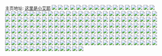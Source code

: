 主页地址: [这里是小艾耶](https://weibo.com/u/7414195932) 
![](https://wx4.sinaimg.cn/mw2000/0085Ld3mly1h9pnmm1j4xj30u01hcgvu.jpg) 
![](https://wx4.sinaimg.cn/mw2000/0085Ld3mly1h9pnmlrdy2j30u0140ag2.jpg) 
![](https://wx4.sinaimg.cn/mw2000/0085Ld3mly1h9pnmn6e0uj30u014042r.jpg) 
![](https://wx4.sinaimg.cn/mw2000/0085Ld3mly1h9pnmnt0wmj30u01hcn68.jpg) 
![](https://wx4.sinaimg.cn/mw2000/0085Ld3mly1h9pnmli9mfj30u00u0q97.jpg) 
![](https://wx4.sinaimg.cn/mw2000/0085Ld3mly1h9pnn9l9wbj31400u0wln.jpg) 
![](https://wx4.sinaimg.cn/mw2000/0085Ld3mly1h9pnnzhoznj30u0140jz2.jpg) 
![](https://wx4.sinaimg.cn/mw2000/0085Ld3mly1h9pb3d19tnj30u0147gsv.jpg) 
![](https://wx4.sinaimg.cn/mw2000/0085Ld3mly1h9pb3dlrt2j30u014dgsr.jpg) 
![](https://wx4.sinaimg.cn/mw2000/0085Ld3mly1h9pb3clmizj30u014ak3h.jpg) 
![](https://wx4.sinaimg.cn/mw2000/0085Ld3mly1h9pb3edt1zj30u0140gte.jpg) 
![](https://wx4.sinaimg.cn/mw2000/0085Ld3mly1h9pb3etd7fj30u01497bk.jpg) 
![](https://wx4.sinaimg.cn/mw2000/0085Ld3mly1h9pb3dzb0ej30u014042r.jpg) 
![](https://wx4.sinaimg.cn/mw2000/0085Ld3mly1h9pb3wtpb2j30u010kagt.jpg) 
![](https://wx4.sinaimg.cn/mw2000/0085Ld3mgy1h9jcih3t1tj30u00zftlp.jpg) 
![](https://wx4.sinaimg.cn/mw2000/0085Ld3mly1h921dkcn22j30u01hcqaq.jpg) 
![](https://wx4.sinaimg.cn/mw2000/0085Ld3mly1h921dkxgi8j30ui0u0jt2.jpg) 
![](https://wx4.sinaimg.cn/mw2000/0085Ld3mly1h908ers3lwj30u01sy0wa.jpg) 
![](https://wx4.sinaimg.cn/mw2000/0085Ld3mly1h8qmd9oj4tj30u01hcwlg.jpg) 
![](https://wx4.sinaimg.cn/mw2000/0085Ld3mly1h8qmda66saj30u01407c3.jpg) 
![](https://wx4.sinaimg.cn/mw2000/0085Ld3mly1h8n86lx5ufj30wi0g340q.jpg) 
![](https://wx4.sinaimg.cn/mw2000/0085Ld3mly1h8ktgx7wc3j30wh0gkwfc.jpg) 
![](https://wx4.sinaimg.cn/mw2000/0085Ld3mly1h8ktgz8murj30u01sygr4.jpg) 
![](https://wx4.sinaimg.cn/mw2000/0085Ld3mly1h8ifi4v33tj30u0140106.jpg) 
![](https://wx4.sinaimg.cn/mw2000/0085Ld3mly1h8ifi4mti7j30u0140qcp.jpg) 
![](https://wx4.sinaimg.cn/mw2000/0085Ld3mly1h8gpty7351j30u0140dm4.jpg) 
![](https://wx4.sinaimg.cn/mw2000/0085Ld3mly1h8gptxjad6j31hc0u0qec.jpg) 
![](https://wx4.sinaimg.cn/mw2000/0085Ld3mly1h82u5bdhgtj30u00zs46v.jpg) 
![](https://wx4.sinaimg.cn/mw2000/0085Ld3mly1h82u5c10c9j31400u046x.jpg) 
![](https://wx4.sinaimg.cn/mw2000/0085Ld3mly1h82u5bldf2j30u019q0xx.jpg) 
![](https://wx4.sinaimg.cn/mw2000/0085Ld3mly1h82u5buftpj30u01400yl.jpg) 
![](https://wx4.sinaimg.cn/mw2000/0085Ld3mly1h82u5d4rjhj30wy0u0wlp.jpg) 
![](https://wx4.sinaimg.cn/mw2000/0085Ld3mly1h7vt0mlqqij30u01g4n09.jpg) 
![](https://wx4.sinaimg.cn/mw2000/0085Ld3mly1h7vt3il362j30u013uwoe.jpg) 
![](https://wx4.sinaimg.cn/mw2000/0085Ld3mly1h7tg1w4cu5j30u0140tgp.jpg) 
![](https://wx4.sinaimg.cn/mw2000/0085Ld3mly1h7tg1v6bf6j30yk0u00z3.jpg) 
![](https://wx4.sinaimg.cn/mw2000/0085Ld3mly1h7tg1vgn6wj30u012udn9.jpg) 
![](https://wx4.sinaimg.cn/mw2000/0085Ld3mly1h7pjmta8kej30u00u0q7m.jpg) 
![](https://wx4.sinaimg.cn/mw2000/0085Ld3mly1h7pjmu4y8jj30u0140tfp.jpg) 
![](https://wx4.sinaimg.cn/mw2000/0085Ld3mly1h7pjmugfuxj30u0140dq5.jpg) 
![](https://wx4.sinaimg.cn/mw2000/0085Ld3mly1h7pjmy7qetj30u01sywp4.jpg) 
![](https://wx4.sinaimg.cn/mw2000/0085Ld3mly1h7pjmyjtpsj30sv117wgd.jpg) 
![](https://wx4.sinaimg.cn/mw2000/0085Ld3mly1h7ogulw0a4j30u01sxadf.jpg) 
![](https://wx4.sinaimg.cn/mw2000/0085Ld3mly1h7ogum89otj30u01syq6x.jpg) 
![](https://wx4.sinaimg.cn/mw2000/0085Ld3mly1h7ogulglqjj30wh0nc75m.jpg) 
![](https://wx4.sinaimg.cn/mw2000/0085Ld3mly1h7ogumjtwgj30wi0ccmxx.jpg) 
![](https://wx4.sinaimg.cn/mw2000/0085Ld3mly1h7mktwhxq3j31400u0128.jpg) 
![](https://wx4.sinaimg.cn/mw2000/0085Ld3mly1h7hpcxe8edj31400u0wkr.jpg) 
![](https://wx4.sinaimg.cn/mw2000/0085Ld3mly1h7hpcxuyqtj31400u0jy6.jpg) 
![](https://wx4.sinaimg.cn/mw2000/0085Ld3mly1h7hpcx04ecj30n00mlab8.jpg) 
![](https://wx4.sinaimg.cn/mw2000/0085Ld3mly1h7e8nmeaqyj31400m9gox.jpg) 
![](https://wx4.sinaimg.cn/mw2000/0085Ld3mly1h7e8nncyhmj319z0u049l.jpg) 
![](https://wx4.sinaimg.cn/mw2000/0085Ld3mly1h7e8nrkhchj30u0134q7i.jpg) 
![](https://wx4.sinaimg.cn/mw2000/0085Ld3mly1h6hzmh7vnpj30u01hctbh.jpg) 
![](https://wx4.sinaimg.cn/mw2000/0085Ld3mly1h6hzmhtogjj30u0140wgu.jpg) 
![](https://wx4.sinaimg.cn/mw2000/0085Ld3mly1h6hzmhnslhj30wi05lwex.jpg) 
![](https://wx4.sinaimg.cn/mw2000/0085Ld3mly1h6hzmryfwvj30q710dq9t.jpg) 
![](https://wx4.sinaimg.cn/mw2000/0085Ld3mly1h6div4fa5aj30u0140n4f.jpg) 
![](https://wx4.sinaimg.cn/mw2000/0085Ld3mly1h6div4174zj30u0140myq.jpg) 
![](https://wx4.sinaimg.cn/mw2000/0085Ld3mly1h68p4zw6j1j31hc0u0dn8.jpg) 
![](https://wx4.sinaimg.cn/mw2000/0085Ld3mly1h68p51mnubj31hc0u0akx.jpg) 
![](https://wx4.sinaimg.cn/mw2000/0085Ld3mly1h68p50hrigj31400u0js3.jpg) 
![](https://wx4.sinaimg.cn/mw2000/0085Ld3mly1h68pbyxqurj30u01hcqb4.jpg) 
![](https://wx4.sinaimg.cn/mw2000/0085Ld3mly1h68pbz8qs7j30u0140grp.jpg) 
![](https://wx4.sinaimg.cn/mw2000/0085Ld3mly1h67mszhqysj30wh0reabh.jpg) 
![](https://wx4.sinaimg.cn/mw2000/0085Ld3mly1h60rn7texcj30u00u0jxp.jpg) 
![](https://wx4.sinaimg.cn/mw2000/0085Ld3mly1h5xxewsvloj30u00u075z.jpg) 
![](https://wx4.sinaimg.cn/mw2000/0085Ld3mly1h5xxcedtumj30u01hcwoi.jpg) 
![](https://wx4.sinaimg.cn/mw2000/0085Ld3mly1h5uzhpovp9j31410u07ex.jpg) 
![](https://wx4.sinaimg.cn/mw2000/0085Ld3mly1h5uzhq9p0vj30u0140n68.jpg) 
![](https://wx4.sinaimg.cn/mw2000/0085Ld3mly1h5uzhpdkg5j31400u0jzp.jpg) 
![](https://wx4.sinaimg.cn/mw2000/0085Ld3mly1h5uzhqw24nj30u012fwky.jpg) 
![](https://wx4.sinaimg.cn/mw2000/0085Ld3mly1h5uzhqoay1j30tz127ait.jpg) 
![](https://wx4.sinaimg.cn/mw2000/0085Ld3mly1h5uzhr3r6aj30u0140469.jpg) 
![](https://wx4.sinaimg.cn/mw2000/0085Ld3mly1h5rfc6n80sj30u01hcwmu.jpg) 
![](https://wx4.sinaimg.cn/mw2000/0085Ld3mly1h5rfc78wm9j30u01hcgtv.jpg) 
![](https://wx4.sinaimg.cn/mw2000/0085Ld3mly1h5qe6ymzxdj31ar0qbdln.jpg) 
![](https://wx4.sinaimg.cn/mw2000/0085Ld3mly1h5qe6xtzj3j30u013y77e.jpg) 
![](https://wx4.sinaimg.cn/mw2000/0085Ld3mly1h5qe6yxw7sj30u00u0aen.jpg) 
![](https://wx4.sinaimg.cn/mw2000/0085Ld3mly1h5qeafa3j8j30u01hcn7o.jpg) 
![](https://wx4.sinaimg.cn/mw2000/0085Ld3mly1h5o19n82jmj31hc0u0amx.jpg) 
![](https://wx4.sinaimg.cn/mw2000/0085Ld3mly1h5o19nnjn5j30u013yq7w.jpg) 
![](https://wx4.sinaimg.cn/mw2000/0085Ld3mly1h5h1tyfn0ej30u00u0tfq.jpg) 
![](https://wx4.sinaimg.cn/mw2000/0085Ld3mly1h5fwouy73mj30lc0sgq5u.jpg) 
![](https://wx4.sinaimg.cn/mw2000/0085Ld3mly1h5fwovb9x5j30u0113wgo.jpg) 
![](https://wx4.sinaimg.cn/mw2000/0085Ld3mly1h5fwou0jygj30u0141gsb.jpg) 
![](https://wx4.sinaimg.cn/mw2000/0085Ld3mly1h5fqy3xtthj30u00u0gs9.jpg) 
![](https://wx4.sinaimg.cn/mw2000/0085Ld3mly1h5fqydue3ij30tz0zw7ec.jpg) 
![](https://wx4.sinaimg.cn/mw2000/0085Ld3mly1h5fqyh09fwj30u0141qg5.jpg) 
![](https://wx4.sinaimg.cn/mw2000/0085Ld3mly1h5fqx5gqv6j30u01c042o.jpg) 
![](https://wx4.sinaimg.cn/mw2000/0085Ld3mly1h5fqx7s6rvj30u0140n6a.jpg) 
![](https://wx4.sinaimg.cn/mw2000/0085Ld3mly1h5fqx4oulrj30u00u0ag2.jpg) 
![](https://wx4.sinaimg.cn/mw2000/0085Ld3mly1h5er6uwhggj30u0154tle.jpg) 
![](https://wx4.sinaimg.cn/mw2000/0085Ld3mly1h5er6xkjfjj30u0168wpa.jpg) 
![](https://wx4.sinaimg.cn/mw2000/0085Ld3mly1h5er6w4v50j30u0140aim.jpg) 
![](https://wx4.sinaimg.cn/mw2000/0085Ld3mly1h5en3a9zlnj30u013u106.jpg) 
![](https://wx4.sinaimg.cn/mw2000/0085Ld3mly1h58wmd0h7nj31bo0u0h34.jpg) 
![](https://wx4.sinaimg.cn/mw2000/0085Ld3mly1h58wmddj6wj30u01hcto0.jpg) 
![](https://wx4.sinaimg.cn/mw2000/0085Ld3mly1h55il8sn74j30u01sy78q.jpg) 
![](https://wx4.sinaimg.cn/mw2000/0085Ld3mly1h55il984bqj30wh0gvaaz.jpg) 
![](https://wx4.sinaimg.cn/mw2000/0085Ld3mly1h535ow9lprj31o0280hdt.jpg) 
![](https://wx4.sinaimg.cn/mw2000/0085Ld3mly1h535p1c9imj30u01hc7d4.jpg) 
![](https://wx4.sinaimg.cn/mw2000/0085Ld3mly1h4ztgfajf2j31ln1tbnpd.jpg) 
![](https://wx4.sinaimg.cn/mw2000/0085Ld3mly1h4ztge63s6j31o02801kx.jpg) 
![](https://wx4.sinaimg.cn/mw2000/0085Ld3mly1h4ztgfym0ej31o01svqv5.jpg) 
![](https://wx4.sinaimg.cn/mw2000/0085Ld3mly1h4y4ny04thj30t10nytb0.jpg) 
![](https://wx4.sinaimg.cn/mw2000/0085Ld3mly1h4lc5vr1rvj31hc0u0as1.jpg) 
![](https://wx4.sinaimg.cn/mw2000/0085Ld3mly1h4ke0b75jlj30zk0zkk08.jpg) 
![](https://wx4.sinaimg.cn/mw2000/0085Ld3mly1h4dau4v6qjj31dd0obdv1.jpg) 
![](https://wx4.sinaimg.cn/mw2000/0085Ld3mly1h4cm7lk00vj31hc0u0qbw.jpg) 
![](https://wx4.sinaimg.cn/mw2000/0085Ld3mly1h4bei5nii3j31o0280qv5.jpg) 
![](https://wx4.sinaimg.cn/mw2000/0085Ld3mly1h3wga9l41pj31820qp453.jpg) 
![](https://wx4.sinaimg.cn/mw2000/0085Ld3mly1h3wgaj6ag6j30u01hcqbj.jpg) 
![](https://wx4.sinaimg.cn/mw2000/0085Ld3mly1h3wganjklhj30u01hcn2w.jpg) 
![](https://wx4.sinaimg.cn/mw2000/0085Ld3mly1h3utmgelu0j322o340e82.jpg) 
![](https://wx4.sinaimg.cn/mw2000/0085Ld3mly1h3utmfasxgj322o340e82.jpg) 
![](https://wx4.sinaimg.cn/mw2000/0085Ld3mly1h3utmh7ptkj322o3404qq.jpg) 
![](https://wx4.sinaimg.cn/mw2000/0085Ld3mly1h3utmhtxezj32kz22mnpd.jpg) 
![](https://wx4.sinaimg.cn/mw2000/0085Ld3mgy1h3ifgrdxolj30wi1ycnbj.jpg) 
![](https://wx4.sinaimg.cn/mw2000/0085Ld3mly1h3g5uuvqcwj30wi1ycnpd.jpg) 
![](https://wx4.sinaimg.cn/mw2000/0085Ld3mly1h3g5uvt8prj32c03401kz.jpg) 
![](https://wx4.sinaimg.cn/mw2000/0085Ld3mly1h3f9ucn6k5j30wi1ychdt.jpg) 
![](https://wx4.sinaimg.cn/mw2000/0085Ld3mly1h3f0ln0v7gj30u0140qbt.jpg) 
![](https://wx4.sinaimg.cn/mw2000/0085Ld3mly1h3cogej2g2j32c0341qv6.jpg) 
![](https://wx4.sinaimg.cn/mw2000/0085Ld3mly1h39aadop7cj30u0140aem.jpg) 
![](https://wx4.sinaimg.cn/mw2000/0085Ld3mly1h35djrsru8j30u01sy0z6.jpg) 
![](https://wx4.sinaimg.cn/mw2000/0085Ld3mly1h35djuf0dxj30u01syn5b.jpg) 
![](https://wx4.sinaimg.cn/mw2000/0085Ld3mly1h2z10szuogj33402c0u0z.jpg) 
![](https://wx4.sinaimg.cn/mw2000/0085Ld3mly1h2z10tyy5uj30u01hcgz8.jpg) 
![](https://wx4.sinaimg.cn/mw2000/0085Ld3mly1h2z10pm47xj31hc0u0k7b.jpg) 
![](https://wx4.sinaimg.cn/mw2000/0085Ld3mly1h2ywds95v1j31o0280b29.jpg) 
![](https://wx4.sinaimg.cn/mw2000/0085Ld3mly1h2ywdrj646j30wi1ycn7k.jpg) 
![](https://wx4.sinaimg.cn/mw2000/0085Ld3mly1h2wm8shnl3j30u00uptf7.jpg) 
![](https://wx4.sinaimg.cn/mw2000/0085Ld3mly1h2wm8rxhshj30ze0u0wlf.jpg) 
![](https://wx4.sinaimg.cn/mw2000/0085Ld3mly1h2wm8td0enj30u013y4ah.jpg) 
![](https://wx4.sinaimg.cn/mw2000/0085Ld3mly1h2sxwbp3mej30u018s7df.jpg) 
![](https://wx4.sinaimg.cn/mw2000/0085Ld3mly1h2ohrmjb6qj328f1qyx6p.jpg) 
![](https://wx4.sinaimg.cn/mw2000/0085Ld3mly1h2of0nkp3ej30u0190akh.jpg) 
![](https://wx4.sinaimg.cn/mw2000/0085Ld3mly1h2m92f6vy6j31400u0qc2.jpg) 
![](https://wx4.sinaimg.cn/mw2000/0085Ld3mly1h2m92dhzbfj30u01407e4.jpg) 
![](https://wx4.sinaimg.cn/mw2000/0085Ld3mly1h2jtuuzusvj30ku0rs412.jpg) 
![](https://wx4.sinaimg.cn/mw2000/0085Ld3mly1h2f15ow3dpj30wi1yc7kn.jpg) 
![](https://wx4.sinaimg.cn/mw2000/0085Ld3mly1h29jev2lw2j30wi1yc13v.jpg) 
![](https://wx4.sinaimg.cn/mw2000/0085Ld3mly1h29j5eg82xj31hc0u0h5r.jpg) 
![](https://wx4.sinaimg.cn/mw2000/0085Ld3mly1h1uaa7jeurj30u015kk3y.jpg) 
![](https://wx4.sinaimg.cn/mw2000/0085Ld3mly1h1uaa59s8gj30u0141dp5.jpg) 
![](https://wx4.sinaimg.cn/mw2000/0085Ld3mly1h1synhy7ftj32c02c07t8.jpg) 
![](https://wx4.sinaimg.cn/mw2000/0085Ld3mly1h1pkcrkn35j31o02801kx.jpg) 
![](https://wx4.sinaimg.cn/mw2000/0085Ld3mly1h1jhz046zaj32ar2x0x6r.jpg) 
![](https://wx4.sinaimg.cn/mw2000/0085Ld3mly1h1iqnwbsxpj32c033vb16.jpg) 
![](https://wx4.sinaimg.cn/mw2000/0085Ld3mly1h1iqnvpkeej31o01r97wi.jpg) 
![](https://wx4.sinaimg.cn/mw2000/0085Ld3mly1h1insb9no0j30u014gnb0.jpg) 
![](https://wx4.sinaimg.cn/mw2000/0085Ld3mly1h1insbw4arj30u016ck7p.jpg) 
![](https://wx4.sinaimg.cn/mw2000/0085Ld3mly1h1hr7ddhwvj31o02g6u0x.jpg) 
![](https://wx4.sinaimg.cn/mw2000/0085Ld3mly1h1he3fhn2qj30st0khdkt.jpg) 
![](https://wx4.sinaimg.cn/mw2000/0085Ld3mly1h166p2p8d5j30u014011q.jpg) 
![](https://wx4.sinaimg.cn/mw2000/0085Ld3mly1h166p21kwgj30u0140gty.jpg) 
![](https://wx4.sinaimg.cn/mw2000/0085Ld3mly1h10gr6ec8qj32c0340x6q.jpg) 
![](https://wx4.sinaimg.cn/mw2000/0085Ld3mly1h0xqcmqkasj30u01sydk5.jpg) 
![](https://wx4.sinaimg.cn/mw2000/0085Ld3mly1h0xqcjgjsgj30u01sydku.jpg) 
![](https://wx4.sinaimg.cn/mw2000/0085Ld3mly1h0xqcq4o4mj30u014010b.jpg) 
![](https://wx4.sinaimg.cn/mw2000/0085Ld3mly1h0pgl56wqij30u01sy78r.jpg) 
![](https://wx4.sinaimg.cn/mw2000/0085Ld3mly1h0hcyx4oecj30zk1bejxi.jpg) 
![](https://wx4.sinaimg.cn/mw2000/0085Ld3mly1h0axnp7i88j30u015jn38.jpg) 
![](https://wx4.sinaimg.cn/mw2000/0085Ld3mly1gzws84ys7jj30u01uotdu.jpg) 
![](https://wx4.sinaimg.cn/mw2000/0085Ld3mly1gzws84b0rfj30u00u87ar.jpg) 
![](https://wx4.sinaimg.cn/mw2000/0085Ld3mly1gzvoal06jdj30u00xhtez.jpg) 
![](https://wx4.sinaimg.cn/mw2000/0085Ld3mly1gzr2xcdb4sj30wi1ycar3.jpg) 
![](https://wx4.sinaimg.cn/mw2000/0085Ld3mly1gzfel8d3m3j313u0tu13w.jpg) 
![](https://wx4.sinaimg.cn/mw2000/0085Ld3mly1gz9oajhbinj30wi1yc4e9.jpg) 
![](https://wx4.sinaimg.cn/mw2000/0085Ld3mly1gz9oakpabyj30wi1ycaqf.jpg) 
![](https://wx4.sinaimg.cn/mw2000/0085Ld3mly1gz9oalbhl1j30wi1yc7ib.jpg) 
![](https://wx4.sinaimg.cn/mw2000/0085Ld3mly1gz8t6lpwsej32bz353x6s.jpg) 
![](https://wx4.sinaimg.cn/mw2000/0085Ld3mly1gz8t6kfm2wj31ba0zgnhx.jpg) 
![](https://wx4.sinaimg.cn/mw2000/0085Ld3mly1gz8t6njdvgj32c0340e86.jpg) 
![](https://wx4.sinaimg.cn/mw2000/0085Ld3mgy1gz7m2xhf1xj30u0147dif.jpg) 
![](https://wx4.sinaimg.cn/mw2000/0085Ld3mgy1gz715xz778j30u0139tgh.jpg) 
![](https://wx4.sinaimg.cn/mw2000/0085Ld3mgy1gz7160d11rj30u0149jwf.jpg) 
![](https://wx4.sinaimg.cn/mw2000/0085Ld3mgy1gz4tih1vx0j30u05ztqf9.jpg) 
![](https://wx4.sinaimg.cn/mw2000/0085Ld3mgy1gz430ttf5aj32c0340u12.jpg) 
